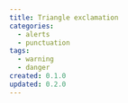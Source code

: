 ```yaml
---
title: Triangle exclamation
categories:
  - alerts
  - punctuation
tags:
  - warning
  - danger
created: 0.1.0
updated: 0.2.0
---
```

